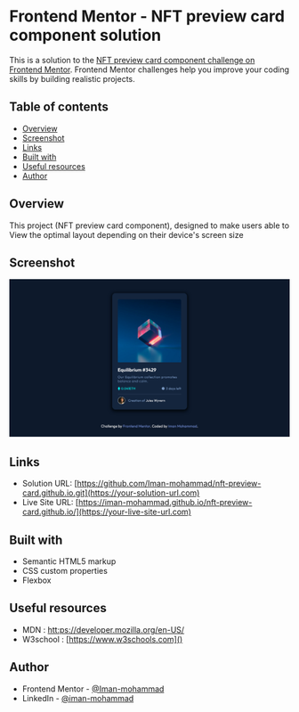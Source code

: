 # Frontend Mentor - NFT preview card component solution

This is a solution to the [NFT preview card component challenge on Frontend Mentor](https://www.frontendmentor.io/challenges/nft-preview-card-component-SbdUL_w0U). Frontend Mentor challenges help you improve your coding skills by building realistic projects. 

## Table of contents

- [Overview](#overview)
- [Screenshot](#screenshot)
- [Links](#links)
- [Built with](#built-with)
- [Useful resources](#useful-resources)
- [Author](#author)


## Overview
This project (NFT preview card component), designed to make users able to View the optimal layout depending on their device's screen size

## Screenshot
<img src="Screenshot 2022-03-14 at 22-01-16 NFT preview card component.png">

## Links

- Solution URL: [https://github.com/Iman-mohammad/nft-preview-card.github.io.git](https://your-solution-url.com)
- Live Site URL: [https://iman-mohammad.github.io/nft-preview-card.github.io/](https://your-live-site-url.com)


## Built with

- Semantic HTML5 markup
- CSS custom properties
- Flexbox

## Useful resources

- MDN : [htt:ps://developer.mozilla.org/en-US/]()
- W3school : [https://www.w3schools.com]() 

## Author

- Frontend Mentor - [@Iman-mohammad](https://www.frontendmentor.io/profile/Iman-mohammad)
- LinkedIn - [@iman-mohammad](https://www.linkedin.com/in/iman-mohammad-340017220)


